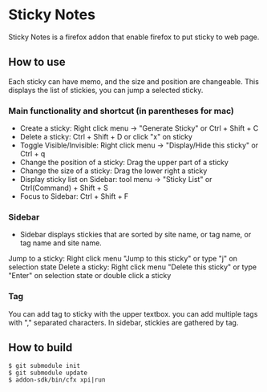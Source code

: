 # Sticky Notes 

Sticky Notes is a firefox addon that enable firefox to put sticky to web page.

## How to use
Each sticky can have memo, and the size and position are changeable.
This displays the list of stickies, you can jump a selected sticky.

### Main functionality and shortcut (in parentheses for mac)

- Create a sticky: Right click menu -> "Generate Sticky" or Ctrl + Shift + C
- Delete a sticky: Ctrl + Shift + D or click "x" on sticky
- Toggle Visible/Invisible: Right click menu -> "Display/Hide this sticky" or Ctrl + q
- Change the position of a sticky: Drag the upper part of a sticky
- Change the size of a sticky: Drag the lower right a sticky
- Display sticky list on Sidebar: tool menu -> "Sticky List" or Ctrl(Command) + Shift + S
- Focus to Sidebar: Ctrl + Shift + F

### Sidebar
- Sidebar displays stickies that are sorted by site name, or tag name, or tag name and site name.

Jump to a sticky: Right click menu "Jump to this sticky" or type "j" on selection state
Delete a sticky: Right click menu "Delete this sticky" or type "Enter" on selection state or double click a sticky

### Tag
You can add tag to sticky with the upper textbox.
you can add multiple tags with "," separated characters.
In sidebar, stickies are gathered by tag.


## How to build
```
$ git submodule init
$ git submodule update
$ addon-sdk/bin/cfx xpi|run
``` 
